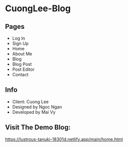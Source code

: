 # CuongLee-Blog
 
## Pages
- Log In
- Sign Up
- Home
- About Me
- Blog
- Blog Post
- Post Editor
- Contact

## Info
- Client: Cuong Lee
- Designed by Ngoc Ngan
- Developed by Mai Vy

## Visit The Demo Blog:
https://lustrous-tanuki-18301d.netlify.app/main/home.html
